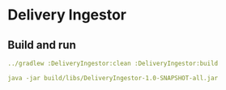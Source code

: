 # Delivery Ingestor


## Build and run
```yaml
../gradlew :DeliveryIngestor:clean :DeliveryIngestor:build

java -jar build/libs/DeliveryIngestor-1.0-SNAPSHOT-all.jar
```

